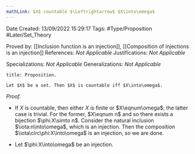 ```yaml
---
mathLink: $X$ countable $\Leftrightarrow$ $X\into\omega$
---
```


<div class="topSpace"></div>

Date Created: 13/09/2022 15:29:17
Tags: #Type/Proposition #Later/Set_Theory

Proved by: [[Inclusion function is an injection]], [[Composition of injections is an injection]]
References: _Not Applicable_
Justifications: _Not Applicable_

Specializations: _Not Applicable_
Generalizations: _Not Applicable_

``` ad-Proposition
title: Proposition.

Let $X$ be a set. Then $X$ is countable iff $X\into\omega$.

```

<i>Proof.</i>
* If $X$ is countable, then either $X$ is finite or $X\eqnum\omega$; the latter case is trivial. For the former, $X\eqnum n$ and so there exists a bijection $\phi:X\simto n$. Consider the natural inclusion $\iota:n\into\omega$, which is an injection. Then the composition $\iota\circ\phi:X\into\omega$ is an injection, so we are done.

* Let $\phi:X\into\omega$ be an injection.
